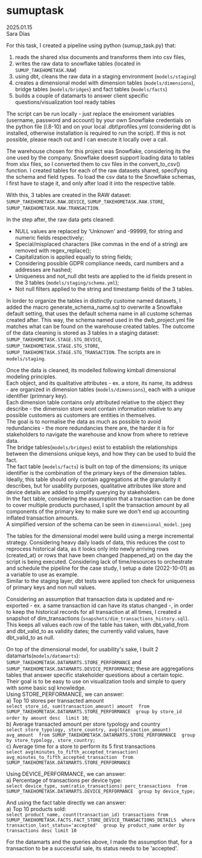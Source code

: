 # sumuptask
2025.01.15\
Sara Dias

For this task, I created a pipeline using python (sumup_task.py) that:
1. reads the shared xlsx documents and transforms them into csv files,
2. writes the raw data to snowflake tables (located in `SUMUP_TAKEHOMETASK.RAW`)
3. using dbt, cleans the raw data in a staging environment (`models/staging`)
4. creates a dimensional model with dimension tables (`models/dimensions`), bridge tables (`models/bridges`) and fact tables (`models/facts`) 
5. builds a couple of datamarts to answer client specific questions/visualization tool ready tables

The script can be run locally - just replace the enviroment variables (username, password and account) by your own Snowflake credentials on the python file (l.8-10) and on your local .dbt\profiles.yml (considering dbt is installed, otherwise installation is required to run the script).
If this is not possible, please reach out and I can execute it locally over a call.

The warehouse chosen for this project was Snowflake, considering its the one used by the company. Snowflake doesnt support loading data to tables from xlsx files, so I converted them to csv files in the convert_to_csv() function.
I created tables for each of the raw datasets shared, specifying the schema and field types.
To load the csv data to the Snowflake schemas, I first have to stage it, and only after load it into the respective table.

With this, 3 tables are created in the RAW dataset: `SUMUP_TAKEHOMETASK.RAW.DEVICE`, `SUMUP_TAKEHOMETASK.RAW.STORE`, `SUMUP_TAKEHOMETASK.RAW.TRANSACTION`. 

In the step after, the raw data gets cleaned: 
- NULL values are  replaced by 'Unknown' and -99999, for string and numeric fields respectively;
- Special/misplaced characters (like commas in the  end of a string) are removed with regex_replace();
- Capitalization is applied equally to string fields;
- Considering possible GDPR compliance needs, card numbers and a addresses are hashed;
- Uniqueness and not_null dbt tests are applied to the id fields present in the 3 tables (`models/staging/schema.yml`);
- Not null filters applied to the string and timestamp fields of the 3 tables.

In lorder to organize the tables in distinctly custome named datasets, I added the macro generate_schema_name.sql to overwrite a Snowflake default setting, that uses the default schema name in all custome schemas created after. This way, the schema named used in the dwb_project.yml file matches what can be found on the warehouse created tables.
The outcome of the data cleaning is stored as 3 tables in a staging dataset: `SUMUP_TAKEHOMETASK.STAGE.STG_DEVICE`, `SUMUP_TAKEHOMETASK.STAGE.STG_STORE`, `SUMUP_TAKEHOMETASK.STAGE.STG_TRANSACTION`. The scripts are in `models/staging`.

Once the data is cleaned, its modelled following kimball dimensional modeling principles. \
Each object, and its qualitative attributes - ex. a store, its name, its address - are organized in dimension tables (`models/dimensions`), each with a unique identifier (primnary key). \
Each dimension table contains only attributed relative to the object they describe - the dimension store wont contain information relative to any possible customers as customers are entities in themselves.\
The goal is to normalise the data as much as possible to avoid redundancies - the more redundancies there are, the harder it is for stakeholders to navigate the warehouse and know from where to retrieve data.\
The bridge tables(`models/bridges`) exist to establish the relationships between the dimensions unique keys, and how they  can be  used to buid the fact.\
The fact table (`models/facts`) is built on top of the dimensions; its unique identifier is the combination of the primary keys of the dimension tables. Ideally, this table should only contain aggregations at the granularity it describes, but for usability purposes, qualitative attributes like store and device details are added to simplify querying by stakeholders.\
In the fact table, considering the assumption that a transaction can be done to cover multiple products purchased, I split the transaction amount by all components of the primary key to make sure we don't end up accounting inflated transaction amounts. \
A simplified version of the schema can be seen in `dimensional_model.jpeg`

The tables for the dimensional model were build using a merge incremental strategy. Considering heavy daily loads of data, this reduces the cost to reprocess historical data, as it looks only into newly arriving rows (created_at) or rows that have been changed (happened_at) on the day the script is being executed. Considering lack of time/resources to orchestrate and schedule the pipeline for the case study, I setup a date (2022-10-01) as a variable to use as example.\
Similar to the staging layer, dbt tests were applied ton check for uniqueness of primary keys and non null values.

Considering an assumption that transaction data is updated and re-exported - ex. a same transaction id can have its status changed -, in order to keep the historical records for all transaction at all times, I created a snapshot of dim_transactions (`snapshots/dim_transactions_history.sql`). This keeps all values each row of the table has taken, with dbt_valid_from and dbt_valid_to as validity dates; the currently valid values, have dbt_valid_to as null.


On top of the dimensional model, for usability's sake, I built 2 datamarts(`models/datamarts`): `SUMUP_TAKEHOMETASK.DATAMARTS.STORE_PERFORMANCE` and `SUMUP_TAKEHOMETASK.DATAMARTS.DEVICE_PERFORMANCE`; these are aggregations tables that answer specific stakeholder questions about a certain topic.\
Their goal is to be easy to use on visualization tools and simple to query with some basic sql knowledge.\
Using STORE_PERFORMANCE, we can answer: \
a) Top 10 stores per transacted amount \
`select store_id, sum(transaction_amount) amount 
from SUMUP_TAKEHOMETASK.DATAMARTS.STORE_PERFORMANCE 
group by store_id 
order by amount desc 
limit 10`;\
b) Average transacted amount per store typology and country \
`select store_typology, store_country, avg(transaction_amount) avg_amount 
from SUMUP_TAKEHOMETASK.DATAMARTS.STORE_PERFORMANCE 
group by store_typology, store_country;` \
c) Average time for a store to perform its 5 first transactions\
`select avg(minutes_to_fifth_accepted_transaction) avg_minutes_to_fifth_accepted_transaction 
from SUMUP_TAKEHOMETASK.DATAMARTS.STORE_PERFORMANCE` 

Using DEVICE_PERFORMANCE, we can answer: \
a) Percentage of transactions per device type: \
`select device_type, sum(ratio_transactions) perc_transactions 
from SUMUP_TAKEHOMETASK.DATAMARTS.DEVICE_PERFORMANCE 
group by device_type;` 

And using the fact table directly we can answer: \
a) Top 10 products sold: \
`select product_name, count(transaction_id) transactions
from SUMUP_TAKEHOMETASK.FACTS.FACT_STORE_DEVICE_TRANSACTIONS_DETAILS 
where transaction_last_status='accepted' 
group by product_name
order by transactions desc
limit 10`

For the datamarts and the queries above, I made  the assumption that, for a transaction to be a successful sale, its status needs  to be 'accepted'.
